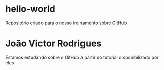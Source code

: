 # hello-world
Repositório criado para o nosso treinamento sobre GitHub
# João Victor Rodrigues
Estamos estudando sobre o GitHub a partir do tutorial disponibilizado por eles
